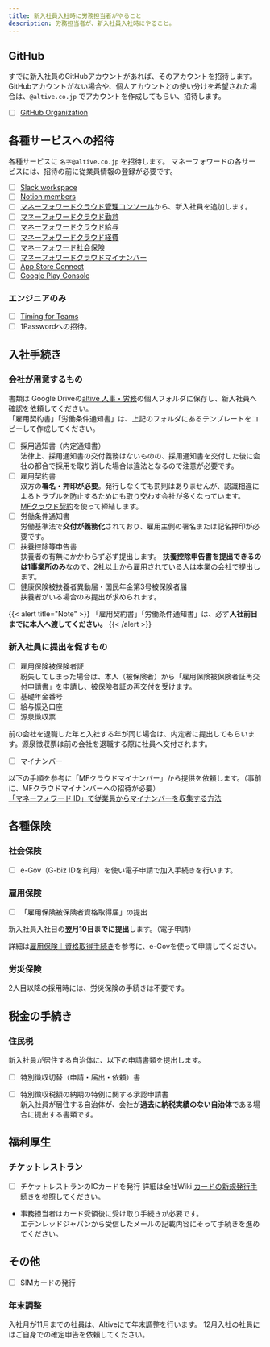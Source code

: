 ```yaml
---
title: 新入社員入社時に労務担当者がやること
description: 労務担当者が、新入社員入社時にやること。
---
```

## GitHub
すでに新入社員のGitHubアカウントがあれば、そのアカウントを招待します。
GitHubアカウントがない場合や、個人アカウントとの使い分けを希望された場合は、`@altive.co.jp` でアカウントを作成してもらい、招待します。

- [ ] [GitHub Organization](https://github.com/orgs/altive/people)

## 各種サービスへの招待
各種サービスに `名字@altive.co.jp` を招待します。
マネーフォワードの各サービスには、招待の前に従業員情報の登録が必要です。

- [ ] [Slack workspace](https://altive.slack.com/admin)
- [ ] [Notion members](https://www.notion.so/altive/)
- [ ] [マネーフォワードクラウド管理コンソール](https://biz-admin.moneyforward.com/app/users)から、新入社員を追加します。
- [ ] [マネーフォワードクラウド勤怠](https://attendance.moneyforward.com/my_page)
- [ ] [マネーフォワードクラウド給与](https://payroll.moneyforward.com/)
- [ ] [マネーフォワードクラウド経費](https://expense.moneyforward.com/)
- [ ] [マネーフォワード社会保険](https://biz.moneyforward.com/service/login/social-insurance/)
- [ ] [マネーフォワードクラウドマイナンバー](https://biz.moneyforward.com/service/login/mynumber/)
- [ ] [App Store Connect](https://appstoreconnect.apple.com/access/users)
- [ ] [Google Play Console](https://play.google.com/console/u/0/developers/8507323661724667240/users-and-permissions)

### エンジニアのみ
- [ ] [Timing for Teams](https://web.timingapp.com/teams)
- [ ] 1Passwordへの招待。

## 入社手続き
### 会社が用意するもの
書類は Google Driveの[altive 人事・労務](https://drive.google.com/drive/folders/0ANZHekCt9q1hUk9PVA)の個人フォルダに保存し、新入社員へ確認を依頼してください。<br>
「雇用契約書」「労働条件通知書」は、上記のフォルダにあるテンプレートをコピーして作成してください。
- [ ]  採用通知書（内定通知書）  
法律上、採用通知書の交付義務はないものの、採用通知書を交付した後に会社の都合で採用を取り消した場合は違法となるので注意が必要です。
- [ ]  雇用契約書  
双方の**署名・押印が必要**。発行しなくても罰則はありませんが、認識相違によるトラブルを防止するためにも取り交わす会社が多くなっています。<br>[MFクラウド契約](https://biz.moneyforward.com/service/login/contract/)を使って締結します。
- [ ]  労働条件通知書  
労働基準法で**交付が義務化**されており、雇用主側の署名または記名押印が必要です。
- [ ]  扶養控除等申告書  
扶養者の有無にかかわらず必ず提出します。
**扶養控除申告書を提出できるのは1事業所のみ**なので、2社以上から雇用されている人は本業の会社で提出します。
- [ ]  健康保険被扶養者異動届・国民年金第3号被保険者届  
扶養者がいる場合のみ提出が求められます。

{{< alert title="Note" >}} 「雇用契約書」「労働条件通知書」は、必ず**入社前日までに本人へ渡してください。** {{< /alert >}}

### 新入社員に提出を促すもの
- [ ]  雇用保険被保険者証 <br>
紛失してしまった場合は、本人（被保険者）から「雇用保険被保険者証再交付申請書」を申請し、被保険者証の再交付を受けます。
- [ ]  基礎年金番号
- [ ]  給与振込口座
- [ ]  源泉徴収票

前の会社を退職した年と入社する年が同じ場合は、内定者に提出してもらいます。源泉徴収票は前の会社を退職する際に社員へ交付されます。
- [ ]  マイナンバー

以下の手順を参考に「MFクラウドマイナンバー」から提供を依頼します。（事前に、MFクラウドマイナンバーへの招待が必要） <br>
[「マネーフォワード ID」で従業員からマイナンバーを収集する方法](https://biz.moneyforward.com/support/mynumber/guide/provision/pr03.html)

## 各種保険
### 社会保険
- [ ] e-Gov（G-biz IDを利用）を使い電子申請で加入手続きを行います。
### 雇用保険
- [ ] 「雇用保険被保険者資格取得届」の提出

新入社員入社日の**翌月10日までに提出**します。（電子申請）

詳細は[雇用保険｜資格取得手続き](https://www.notion.so/altive/abf612c5272a44839d4940beab07a470?pvs=4)を参考に、e-Govを使って申請してください。

### 労災保険
2人目以降の採用時には、労災保険の手続きは不要です。

## 税金の手続き
### 住民税
新入社員が居住する自治体に、以下の申請書類を提出します。
- [ ] 特別徴収切替（申請・届出・依頼）書

- [ ] 特別徴収税額の納期の特例に関する承認申請書 <br>
新入社員が居住する自治体が、会社が**過去に納税実績のない自治体**である場合に提出する書類です。

## 福利厚生
### チケットレストラン
- [ ] チケットレストランのICカードを発行
詳細は全社Wiki [カードの新規発行手続き](https://www.notion.so/altive/b3c3e606b91c466582b6ee69ce8f49dc?pvs=4)を参照してください。
- 事務担当者はカード受領後に受け取り手続きが必要です。 <br> エデンレッドジャパンから受信したメールの記載内容にそって手続きを進めてください。

## その他
- [ ] SIMカードの発行

### 年末調整
入社月が11月までの社員は、Altiveにて年末調整を行います。
12月入社の社員にはご自身での確定申告を依頼してください。

